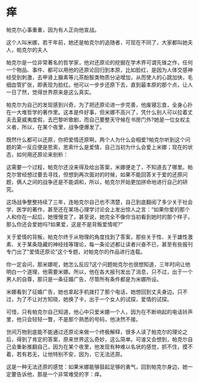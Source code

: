 # 痒

帕克尔心事重重，因为有人正向他宣战。 

这个人叫米娜，若干年前，她还是帕克尔的追随者，可现在不同了，大家都叫她夫人，帕克尔的夫人 

帕克尔是一位非常著名的哲学家，他对还原论的挖掘在学术界可谓先锋之作，任何一个物品、事件、都可以用他的还原论回归到本原，比如脸红，是因为人体交感神经受到刺激，去甲肾上腺素等儿茶酚胺类物质分泌增加，从而使人的心跳加快，毛细血管扩张，即表现为脸红。他可以一步步还原下去，直到最本原的那个点，让人一日了然，觉得世界原来是这么真实。 

帕克尔为自己的发现感到兴奇，为了把还原论进一步完善，他废寝忘食，全身心扑在一大堆哲学的著作里。这本是件好事，但米娜不高兴了，凭什么别人可以拉着丈夫去夏威夷度假，去巴黎听歌剧，而自己要整天守候在书房门外?她是一位女权主义者，所以，在某个夜里，战争便爆发了。 

既然什么都可以还原，你把爱情还原啊，两个人为什么会相爱?帕克尔听到这个问题的第一反应便是思索，思索什么是爱情，自己当初为什么会爱上米娜；现在的状态，如何用还原论来剖析： 

这需要一个过程，帕克尔还没来得及给出答案，米娜便走了，不知道去了哪里。帕克尔曾经想过要去寻找，但想到再次面对的时候，如果不能回答关于爱的还原问题，俩人之间的战争还是不能调和，所以，帕克尔开始更加拼命地进行自己的研究。 

这场战争整整持续了三年，连帕克尔自己也不清楚，自己到底翻阅了多少关于社会学、医学的著作，甚至还在某场心理学讨论会上发出惊人之言：“如果你爱的那个人和你在一起后，她慢慢变了，甚至说，她完全不像你当初看到她时的那个样子，那么你还会爱她吗?如果爱，这是不是背叛爱情呢?” 

关于爱情的背叛，帕克尔终于从物理的角度找到了答案，那些关于性、关于雄性激素、关于某条隐藏的神经线等理论，每一条论述都让读者兴奋不已，甚至有些报刊专门出了“爱情还原论”这个专题，对帕克尔的作品进行连载。 

你一定会问，那米娜呢，她怎么反应?这个问题帕克尔也很想知道，三年时间让他明白一个道理，他需要米娜。所以，他在各大报刊发出了消息，只不过，出于一个男人的自尊，那只是一条征婚广告，尽管所有条件都是为米娜所设。 

米娜看到了征婚广告，她也拿起手机拨打了那个电话，她想回到丈夫身边。只不过，为了不让对方知晓，她换了卡，出于一个女人的试探，爱情的试探。 

可惜，只有帕克尔自己知道，他心中只爱米娜一个人，因为在不断响起的电话铃声里，他只会轻轻一瞥，不是那个熟悉的号码，他决然不接。 

世间万物到底能不能通过还原论来做一个终极解释，很多人读了帕克尔的理论之后，得到了肯定的答案，原来世界这么奇妙，这么简单。可谁又会想到，帕克尔自己会重新推翻自己，因为在某个夜里，他发现有种难以名状的感觉，抓不住，摸不着，若有若无，让他特别不安，因为，它无法还原。 

这是一种无法还原的感觉：如果米娜能够鼓起足够的勇气，回到帕克尔身边，她一定要告诉他，那是一个非常难受的字：痒。